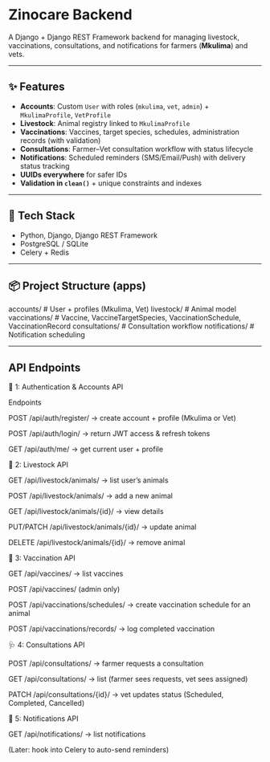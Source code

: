 # Zinocare Backend

A Django + Django REST Framework backend for managing livestock, vaccinations, consultations, and notifications for farmers (**Mkulima**) and vets.

---

## ✨ Features

- **Accounts**: Custom `User` with roles (`mkulima`, `vet`, `admin`) + `MkulimaProfile`, `VetProfile`
- **Livestock**: Animal registry linked to `MkulimaProfile`
- **Vaccinations**: Vaccines, target species, schedules, administration records (with validation)
- **Consultations**: Farmer–Vet consultation workflow with status lifecycle
- **Notifications**: Scheduled reminders (SMS/Email/Push) with delivery status tracking
- **UUIDs everywhere** for safer IDs
- **Validation in `clean()`** + unique constraints and indexes

---

## 🧱 Tech Stack

- Python, Django, Django REST Framework
- PostgreSQL / SQLite 
- Celery + Redis 

---

## 📦 Project Structure (apps)

accounts/ # User + profiles (Mkulima, Vet)
livestock/ # Animal model
vaccinations/ # Vaccine, VaccineTargetSpecies, VaccinationSchedule, VaccinationRecord
consultations/ # Consultation workflow
notifications/ # Notification scheduling

---
## API Endpoints

🔑 1: Authentication & Accounts API

Endpoints

POST /api/auth/register/ → create account + profile (Mkulima or Vet)

POST /api/auth/login/ → return JWT access & refresh tokens

GET /api/auth/me/ → get current user + profile

🐄 2: Livestock API

GET /api/livestock/animals/ → list user’s animals

POST /api/livestock/animals/ → add a new animal

GET /api/livestock/animals/{id}/ → view details

PUT/PATCH /api/livestock/animals/{id}/ → update animal

DELETE /api/livestock/animals/{id}/ → remove animal

💉 3: Vaccination API

GET /api/vaccines/ → list vaccines

POST /api/vaccines/ (admin only)

POST /api/vaccinations/schedules/ → create vaccination schedule for an animal

POST /api/vaccinations/records/ → log completed vaccination

🩺 4: Consultations API

POST /api/consultations/ → farmer requests a consultation

GET /api/consultations/ → list (farmer sees requests, vet sees assigned)

PATCH /api/consultations/{id}/ → vet updates status (Scheduled, Completed, Cancelled)

🔔 5: Notifications API

GET /api/notifications/ → list notifications

(Later: hook into Celery to auto-send reminders)

